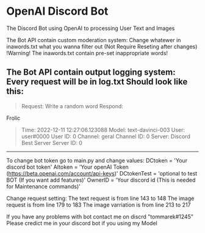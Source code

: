 # OpenAI Discord Bot
The Discord Bot using OpenAI to processing User Text and Images

The Bot API contain custom moderation system:
 Change whatewer in inawords.txt what you wanna filter out (Not Require Reseting after changes)
 !Warning! The inawords.txt contain pre-set inappropriate words!

The Bot API contain output logging system:
  Every request will be in log.txt
  Should look like this:
  ------------
  >Request: Write a random word 
  >Respond: 

  Frolic
  >Time: 2022-12-11 12:27:06.123088
  >Model: text-davinci-003
  >User: user#0000
  >User ID: 0
  >Channel: geral
  >Channel ID: 0
  >Server: Discord Best Server
  >Server ID: 0
  ------------------------
  
 To change bot token go to main.py and change values:
  DCtoken = 'Your discord bot token'
  AItoken = 'Your openAI Token (https://beta.openai.com/account/api-keys)'
  DCtokenTest = 'optional to test BOT (If you want add features)'
  OwnerID = 'Your discord id (This is needed for Maintenance commands)'

Change request setting:
  The text request is from line 143 to 148
  The image request is from line 179 to 183
  The image varriation is from line 213 to 217
  
 If you have any problems with bot contact me on discrd "tommarek#1245"
 Please credict me in your discord bot if you using my Model
